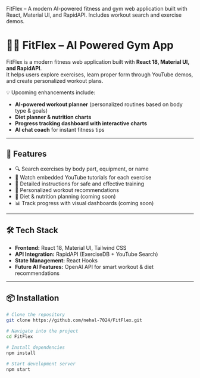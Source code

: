 FitFlex – A modern AI-powered fitness and gym web application built with React, Material UI, and RapidAPI. Includes workout search and exercise demos.

# 🏋️‍♂️ FitFlex – AI Powered Gym App

FitFlex is a modern fitness web application built with **React 18, Material UI, and RapidAPI**.  
It helps users explore exercises, learn proper form through YouTube demos, and create personalized workout plans.  

💡 Upcoming enhancements include:
- **AI-powered workout planner** (personalized routines based on body type & goals)
- **Diet planner & nutrition charts**
- **Progress tracking dashboard with interactive charts**
- **AI chat coach** for instant fitness tips

---

## 🚀 Features
- 🔍 Search exercises by body part, equipment, or name  
- 🎥 Watch embedded YouTube tutorials for each exercise  
- 🧾 Detailed instructions for safe and effective training  
- 💪 Personalized workout recommendations  
- 🥗 Diet & nutrition planning (coming soon)  
- 📊 Track progress with visual dashboards (coming soon)  

---

## 🛠️ Tech Stack
- **Frontend:** React 18, Material UI, Tailwind CSS  
- **API Integration:** RapidAPI (ExerciseDB + YouTube Search)  
- **State Management:** React Hooks  
- **Future AI Features:** OpenAI API for smart workout & diet recommendations  

---

## 📦 Installation
```bash
# Clone the repository
git clone https://github.com/nehal-7024/FitFlex.git

# Navigate into the project
cd FitFlex

# Install dependencies
npm install

# Start development server
npm start
